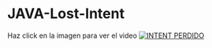 # JAVA-Lost-Intent
Haz click en la imagen para ver el video
[![INTENT PERDIDO](https://i.imgur.com/Rple9FZ.jpeg)](https://www.youtube.com/watch?v=eop04KKTJZ8 "INTENT PERDIDO")
